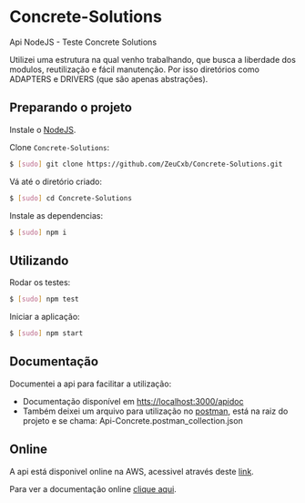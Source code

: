 # Concrete-Solutions
Api NodeJS - Teste Concrete Solutions

Utilizei uma estrutura na qual venho trabalhando, que busca a liberdade dos modulos, reutilização e fácil manutenção. Por isso diretórios como ADAPTERS e DRIVERS (que são apenas abstrações).

## Preparando o projeto

Instale o [NodeJS](https://nodejs.org/).

Clone `Concrete-Solutions`:
```bash
$ [sudo] git clone https://github.com/ZeuCxb/Concrete-Solutions.git
```

Vá até o diretório criado:
```bash
$ [sudo] cd Concrete-Solutions
```

Instale as dependencias:
```bash
$ [sudo] npm i
```

## Utilizando

Rodar os testes:
```bash
$ [sudo] npm test
```

Iniciar a aplicação:
```bash
$ [sudo] npm start
```

## Documentação

Documentei a api para facilitar a utilização:
 - Documentação disponível em [htts://localhost:3000/apidoc](htts://localhost:3000/apidoc)
 - Também deixei um arquivo para utilização no [postman](https://www.getpostman.com/), está na raiz do projeto e se chama: Api-Concrete.postman_collection.json

## Online

A api está disponivel online na AWS, acessivel através deste [link](http://ec2-52-67-44-150.sa-east-1.compute.amazonaws.com).

Para ver a documentação online [clique aqui](http://ec2-52-67-44-150.sa-east-1.compute.amazonaws.com/apidoc/).
